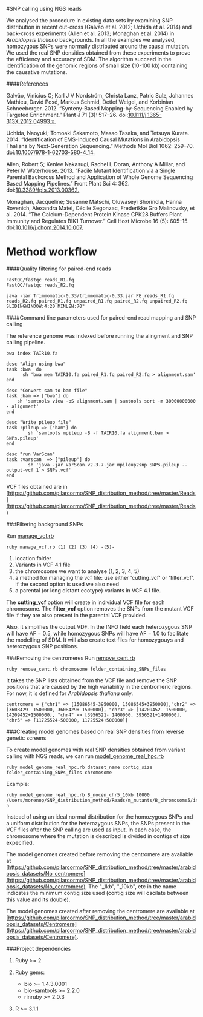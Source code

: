 #SNP calling using NGS reads

We analysed the procedure in existing data sets by examining SNP distribution in recent out-cross (Galvão et al. 2012; Uchida et al. 2014) and back-cross experiments (Allen et al. 2013; Monaghan et al. 2014) in *Arabidopsis thaliana* backgrounds. In all the examples we analysed, homozygous SNPs were normally distributed around the causal mutation. We used the real SNP densities obtained from these experiments to prove the efficiency and accuracy of SDM. The algorithm succeed in the identification of the genomic regions of small size (10-100 kb) containing the causative mutations.


####References

Galvão, Vinicius C; Karl J V Nordström, Christa Lanz, Patric Sulz, Johannes Mathieu, David Posé, Markus Schmid, Detlef Weigel, and Korbinian Schneeberger. 2012. “Synteny-Based Mapping-by-Sequencing Enabled by Targeted Enrichment.” Plant J 71 (3): 517–26. doi:[10.1111/j.1365-313X.2012.04993.x.](http://dx.doi.org/10.1111/j.1365-313X.2012.04993.x)

Uchida, Naoyuki; Tomoaki Sakamoto, Masao Tasaka, and Tetsuya Kurata. 2014. “Identification of EMS-Induced Causal Mutations in Arabidopsis Thaliana by Next-Generation Sequencing.” Methods Mol Biol 1062: 259–70. doi:[10.1007/978-1-62703-580-4_14.](http://dx.doi.org/10.1007/978-1-62703-580-4_14)

Allen, Robert S; Kenlee Nakasugi, Rachel L Doran, Anthony A Millar, and Peter M Waterhouse. 2013. “Facile Mutant Identification via a Single Parental Backcross Method and Application of Whole Genome Sequencing Based Mapping Pipelines.” Front Plant Sci 4: 362. doi:[10.3389/fpls.2013.00362.](http://dx.doi.org/10.3389/fpls.2013.00362)

Monaghan, Jacqueline; Susanne Matschi, Oluwaseyi Shorinola, Hanna Rovenich, Alexandra Matei, Cécile Segonzac, Frederikke Gro Malinovsky, et al. 2014. “The Calcium-Dependent Protein Kinase CPK28 Buffers Plant Immunity and Regulates BIK1 Turnover.” Cell Host Microbe 16 (5): 605–15. doi:[10.1016/j.chom.2014.10.007.](http://dx.doi.org/10.1016/j.chom.2014.10.007)

Method workflow 
===

####Quality filtering for paired-end reads

```
FastQC/fastqc reads_R1.fq
FastQC/fastqc reads_R2.fq
```

```
java -jar Trimmomatic-0.33/trimmomatic-0.33.jar PE reads_R1.fq reads_R2.fq paired_R1.fq unpaired_R1.fq paired_R2.fq unpaired_R2.fq  SLIDINGWINDOW:4:20 MINLEN:70"
```

####Command line parameters used for paired-end read mapping and SNP calling

The reference genome was indexed before running the alingment and SNP calling pipeline. 

```
bwa index TAIR10.fa
```

```
desc "Align using bwa"
task :bwa  do
      sh 'bwa mem TAIR10.fa paired_R1.fq paired_R2.fq > alignment.sam'
end
```
```
desc "Convert sam to bam file"
task :bam => ["bwa"] do
    sh 'samtools view -bS alignment.sam | samtools sort -m 30000000000 - alignment'
end
```
```
desc "Write pileup file"
task :pileup => ["bam"] do
        sh 'samtools mpileup -B -f TAIR10.fa alignment.bam > SNPs.pileup'
end
```
```
desc "run VarScan"
task :varscan  => ["pileup"] do 
        sh 'java -jar VarScan.v2.3.7.jar mpileup2snp SNPs.pileup --output-vcf 1 > SNPs.vcf'
end
```

VCF files obtained are in [https://github.com/pilarcormo/SNP_distribution_method/tree/master/Reads](https://github.com/pilarcormo/SNP_distribution_method/tree/master/Reads)

###Filtering background SNPs 


Run [manage_vcf.rb](https://github.com/pilarcormo/SNP_distribution_method/blob/master/manage_vcf.rb)

 ``ruby manage_vcf.rb (1) (2) (3) (4) -(5)-``

1. location folder
2. Variants in VCF 4.1 file
3. the chromosome we want to analyse (1, 2, 3, 4, 5) 
4.  a method for managing the vcf file: use either 'cutting_vcf' or 'filter_vcf'. 
If the second option is used we also need 
5. a parental (or long distant ecotype) variants in VCF 4.1 file. 

The **cutting_vcf** option will create in individual VCF file for each chromosome. The **filter_vcf** option removes the SNPs from the mutant VCF file if they are also present in the parental VCF provided.

Also, it simplifies the output VDF. In the INFO field each heterozygous SNP will have AF = 0.5, while homozygous SNPs will have AF = 1.0 to facilitate the modelling of SDM. It will also create text files for homozygouys and heterozygous SNP positions.


###Removing the centromeres 
Run [remove_cent.rb](https://github.com/pilarcormo/SNP_distribution_method/blob/master/remove_cent.rb)

 ```ruby remove_cent.rb chromosome folder_containing_SNPs_files``` 
 
It takes the SNP lists obtained from the VCF file and remove the SNP positions that are caused by the high variability in the centromeric regions. For now, it is defined for *Arabidopsis thaliana* only.

```
centromere = {"chr1" => [15086545-3950000, 15086545+3950000],"chr2" => [3608429- 1500000, 3608429+ 1500000], "chr3" => [14209452- 1500000, 14209452+1500000], "chr4" => [3956521- 1400000, 3956521+1400000], "chr5" => [11725524-500000, 11725524+500000]}

```

###Creating model genomes based on real SNP densities from reverse genetic screens 

To create model genomes with real SNP densities obtained from variant calling with NGS reads, we can run [model_genome_real_hpc.rb](https://github.com/pilarcormo/SNP_distribution_method/model_genome_real_hpc.rb)

```ruby model_genome_real_hpc.rb dataset_name contig_size folder_containing_SNPs_files chromosome```


Example:
```
ruby model_genome_real_hpc.rb B_nocen_chr5_10kb 10000  /Users/morenop/SNP_distribution_method/Reads/m_mutants/B_chromosome5/interesting_5/ 5
```

Instead of using an ideal normal distribution for the homozygous SNPs and a uniform distribution for the heterozygous SNPs, the SNPs present in the VCF files after the SNP calling are used as input. In each case, the chromosome where the mutation is described is divided in contigs of size expecified.

The model genomes created before removing the centromere are available at 
[https://github.com/pilarcormo/SNP_distribution_method/tree/master/arabidopsis_datasets/No_centromere](https://github.com/pilarcormo/SNP_distribution_method/tree/master/arabidopsis_datasets/No_centromere).  The "_1kb", "_10kb", etc in the name indicates the minimum contig size used (contig size will oscilate between this value and its double).

The model genomes created after removing the centromere are available at [https://github.com/pilarcormo/SNP_distribution_method/tree/master/arabidopsis_datasets/Centromere](https://github.com/pilarcormo/SNP_distribution_method/tree/master/arabidopsis_datasets/Centromere).

###Project dependencies

1. Ruby >= 2

2. Ruby gems:

	- bio >= 1.4.3.0001
	- bio-samtools >= 2.2.0
	- rinruby >= 2.0.3

3. R >= 3.1.1


